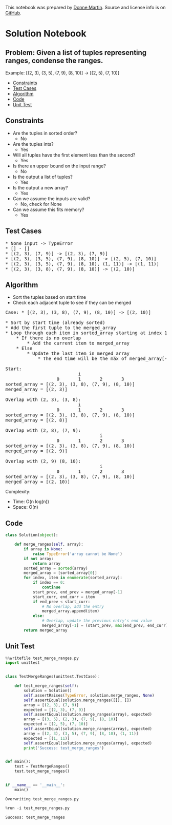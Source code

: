 This notebook was prepared by [Donne Martin](https://github.com/donnemartin). Source and license info is on [GitHub](https://github.com/donnemartin/interactive-coding-challenges).

# Solution Notebook

## Problem: Given a list of tuples representing ranges, condense the ranges.

Example: [(2, 3), (3, 5), (7, 9), (8, 10)] -> [(2, 5), (7, 10)]

- [Constraints](#Constraints)
- [Test Cases](#Test-Cases)
- [Algorithm](#Algorithm)
- [Code](#Code)
- [Unit Test](#Unit-Test)

## Constraints

- Are the tuples in sorted order?
  - No
- Are the tuples ints?
  - Yes
- Will all tuples have the first element less than the second?
  - Yes
- Is there an upper bound on the input range?
  - No
- Is the output a list of tuples?
  - Yes
- Is the output a new array?
  - Yes
- Can we assume the inputs are valid?
  - No, check for None
- Can we assume this fits memory?
  - Yes

## Test Cases

<pre>
* None input -> TypeError
* [] - []
* [(2, 3), (7, 9)] -> [(2, 3), (7, 9)]
* [(2, 3), (3, 5), (7, 9), (8, 10)] -> [(2, 5), (7, 10)]
* [(2, 3), (3, 5), (7, 9), (8, 10), (1, 11)] -> [(1, 11)]
* [(2, 3), (3, 8), (7, 9), (8, 10)] -> [(2, 10)]
</pre>

## Algorithm

- Sort the tuples based on start time
- Check each adjacent tuple to see if they can be merged

<pre>
Case: * [(2, 3), (3, 8), (7, 9), (8, 10)] -> [(2, 10)]

* Sort by start time (already sorted)
* Add the first tuple to the merged_array
* Loop through each item in sorted_array starting at index 1
    * If there is no overlap
        * Add the current item to merged_array
    * Else
        * Update the last item in merged_array
            * The end time will be the max of merged_array[-1][1] and sorted_array[i][1]

Start:
                           i
                   0       1       2       3
sorted_array = [(2, 3), (3, 8), (7, 9), (8, 10)]
merged_array = [(2, 3)]

Overlap with (2, 3), (3, 8):
                           i
                   0       1       2       3
sorted_array = [(2, 3), (3, 8), (7, 9), (8, 10)]
merged_array = [(2, 8)]

Overlap with (2, 8), (7, 9):
                                   i
                   0       1       2       3
sorted_array = [(2, 3), (3, 8), (7, 9), (8, 10)]
merged_array = [(2, 9)]

Overlap with (2, 9) (8, 10):
                                   i
                   0       1       2       3
sorted_array = [(2, 3), (3, 8), (7, 9), (8, 10)]
merged_array = [(2, 10)]
</pre>

Complexity:

- Time: O(n log(n))
- Space: O(n)

## Code

```python
class Solution(object):

    def merge_ranges(self, array):
        if array is None:
            raise TypeError('array cannot be None')
        if not array:
            return array
        sorted_array = sorted(array)
        merged_array = [sorted_array[0]]
        for index, item in enumerate(sorted_array):
            if index == 0:
                continue
            start_prev, end_prev = merged_array[-1]
            start_curr, end_curr = item
            if end_prev < start_curr:
                # No overlap, add the entry
                merged_array.append(item)
            else:
                # Overlap, update the previous entry's end value
                merged_array[-1] = (start_prev, max(end_prev, end_curr))
        return merged_array
```

## Unit Test

```python
%%writefile test_merge_ranges.py
import unittest


class TestMergeRanges(unittest.TestCase):

    def test_merge_ranges(self):
        solution = Solution()
        self.assertRaises(TypeError, solution.merge_ranges, None)
        self.assertEqual(solution.merge_ranges([]), [])
        array = [(2, 3), (7, 9)]
        expected = [(2, 3), (7, 9)]
        self.assertEqual(solution.merge_ranges(array), expected)
        array = [(3, 5), (2, 3), (7, 9), (8, 10)]
        expected = [(2, 5), (7, 10)]
        self.assertEqual(solution.merge_ranges(array), expected)
        array = [(2, 3), (3, 5), (7, 9), (8, 10), (1, 11)]
        expected = [(1, 11)]
        self.assertEqual(solution.merge_ranges(array), expected)
        print('Success: test_merge_ranges')


def main():
    test = TestMergeRanges()
    test.test_merge_ranges()


if __name__ == '__main__':
    main()
```

    Overwriting test_merge_ranges.py

```python
%run -i test_merge_ranges.py
```

    Success: test_merge_ranges
